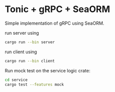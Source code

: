 # Tonic + gRPC + SeaORM

Simple implementation of gRPC using SeaORM.

run server using

```bash
cargo run --bin server
```

run client using

```bash
cargo run --bin client
```

Run mock test on the service logic crate:

```bash
cd service
cargo test --features mock
```
